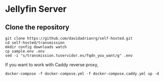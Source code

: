 # Jellyfin Server

## Clone the repository

```
git clone https://github.com/davidadrianrg/self-hosted.git
cd self-hosted/transmission
mkdir config downloads watch
cp sample.env .env
sed -i "s/transmission.tuservidor.es/fqdn_you_want/g" .env
```

If you want to work with Caddy reverse proxy,

```
docker-compose -f docker-compose.yml -f docker-compose.caddy.yml up -d
```
